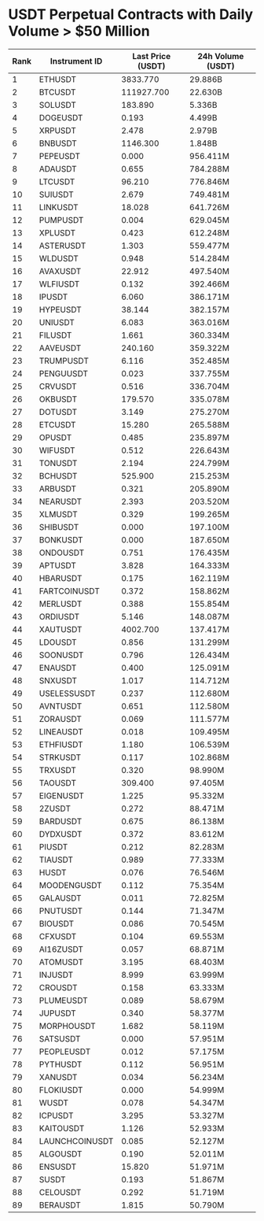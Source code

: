 # USDT Perpetual Contracts with Daily Volume > $50 Million

| Rank | Instrument ID | Last Price (USDT) | 24h Volume (USDT) |
|------|---------------|-------------------|-------------------|
| 1 | ETHUSDT | 3833.770 | 29.886B |
| 2 | BTCUSDT | 111927.700 | 22.630B |
| 3 | SOLUSDT | 183.890 | 5.336B |
| 4 | DOGEUSDT | 0.193 | 4.499B |
| 5 | XRPUSDT | 2.478 | 2.979B |
| 6 | BNBUSDT | 1146.300 | 1.848B |
| 7 | PEPEUSDT | 0.000 | 956.411M |
| 8 | ADAUSDT | 0.655 | 784.288M |
| 9 | LTCUSDT | 96.210 | 776.846M |
| 10 | SUIUSDT | 2.679 | 749.481M |
| 11 | LINKUSDT | 18.028 | 641.726M |
| 12 | PUMPUSDT | 0.004 | 629.045M |
| 13 | XPLUSDT | 0.423 | 612.248M |
| 14 | ASTERUSDT | 1.303 | 559.477M |
| 15 | WLDUSDT | 0.948 | 514.284M |
| 16 | AVAXUSDT | 22.912 | 497.540M |
| 17 | WLFIUSDT | 0.132 | 392.466M |
| 18 | IPUSDT | 6.060 | 386.171M |
| 19 | HYPEUSDT | 38.144 | 382.157M |
| 20 | UNIUSDT | 6.083 | 363.016M |
| 21 | FILUSDT | 1.661 | 360.334M |
| 22 | AAVEUSDT | 240.160 | 359.322M |
| 23 | TRUMPUSDT | 6.116 | 352.485M |
| 24 | PENGUUSDT | 0.023 | 337.755M |
| 25 | CRVUSDT | 0.516 | 336.704M |
| 26 | OKBUSDT | 179.570 | 335.078M |
| 27 | DOTUSDT | 3.149 | 275.270M |
| 28 | ETCUSDT | 15.280 | 265.588M |
| 29 | OPUSDT | 0.485 | 235.897M |
| 30 | WIFUSDT | 0.512 | 226.643M |
| 31 | TONUSDT | 2.194 | 224.799M |
| 32 | BCHUSDT | 525.900 | 215.253M |
| 33 | ARBUSDT | 0.321 | 205.890M |
| 34 | NEARUSDT | 2.393 | 203.520M |
| 35 | XLMUSDT | 0.329 | 199.265M |
| 36 | SHIBUSDT | 0.000 | 197.100M |
| 37 | BONKUSDT | 0.000 | 187.650M |
| 38 | ONDOUSDT | 0.751 | 176.435M |
| 39 | APTUSDT | 3.828 | 164.333M |
| 40 | HBARUSDT | 0.175 | 162.119M |
| 41 | FARTCOINUSDT | 0.372 | 158.862M |
| 42 | MERLUSDT | 0.388 | 155.854M |
| 43 | ORDIUSDT | 5.146 | 148.087M |
| 44 | XAUTUSDT | 4002.700 | 137.417M |
| 45 | LDOUSDT | 0.856 | 131.299M |
| 46 | SOONUSDT | 0.796 | 126.434M |
| 47 | ENAUSDT | 0.400 | 125.091M |
| 48 | SNXUSDT | 1.017 | 114.712M |
| 49 | USELESSUSDT | 0.237 | 112.680M |
| 50 | AVNTUSDT | 0.651 | 112.580M |
| 51 | ZORAUSDT | 0.069 | 111.577M |
| 52 | LINEAUSDT | 0.018 | 109.495M |
| 53 | ETHFIUSDT | 1.180 | 106.539M |
| 54 | STRKUSDT | 0.117 | 102.868M |
| 55 | TRXUSDT | 0.320 | 98.990M |
| 56 | TAOUSDT | 309.400 | 97.405M |
| 57 | EIGENUSDT | 1.225 | 95.332M |
| 58 | 2ZUSDT | 0.272 | 88.471M |
| 59 | BARDUSDT | 0.675 | 86.138M |
| 60 | DYDXUSDT | 0.372 | 83.612M |
| 61 | PIUSDT | 0.212 | 82.283M |
| 62 | TIAUSDT | 0.989 | 77.333M |
| 63 | HUSDT | 0.076 | 76.546M |
| 64 | MOODENGUSDT | 0.112 | 75.354M |
| 65 | GALAUSDT | 0.011 | 72.825M |
| 66 | PNUTUSDT | 0.144 | 71.347M |
| 67 | BIOUSDT | 0.086 | 70.545M |
| 68 | CFXUSDT | 0.104 | 69.553M |
| 69 | AI16ZUSDT | 0.057 | 68.871M |
| 70 | ATOMUSDT | 3.195 | 68.403M |
| 71 | INJUSDT | 8.999 | 63.999M |
| 72 | CROUSDT | 0.158 | 63.333M |
| 73 | PLUMEUSDT | 0.089 | 58.679M |
| 74 | JUPUSDT | 0.340 | 58.377M |
| 75 | MORPHOUSDT | 1.682 | 58.119M |
| 76 | SATSUSDT | 0.000 | 57.951M |
| 77 | PEOPLEUSDT | 0.012 | 57.175M |
| 78 | PYTHUSDT | 0.112 | 56.951M |
| 79 | XANUSDT | 0.034 | 56.234M |
| 80 | FLOKIUSDT | 0.000 | 54.999M |
| 81 | WUSDT | 0.078 | 54.347M |
| 82 | ICPUSDT | 3.295 | 53.327M |
| 83 | KAITOUSDT | 1.126 | 52.933M |
| 84 | LAUNCHCOINUSDT | 0.085 | 52.127M |
| 85 | ALGOUSDT | 0.190 | 52.011M |
| 86 | ENSUSDT | 15.820 | 51.971M |
| 87 | SUSDT | 0.193 | 51.867M |
| 88 | CELOUSDT | 0.292 | 51.719M |
| 89 | BERAUSDT | 1.815 | 50.790M |

